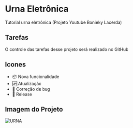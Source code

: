 # Urna Eletrônica
Tutorial urna eletrônica (Projeto Youtube Bonieky Lacerda)

## Tarefas

O controle das tarefas desse projeto será realizado no GitHub

## Icones

- :package: Nova funcionalidade
- :up: Atualização
- :bug: Correção de bug
- :checkered_flag: Release

## Imagem do Projeto

![URNA](https://user-images.githubusercontent.com/88353028/154181817-fc797b90-186c-4c16-9a85-02d584725e53.png)
